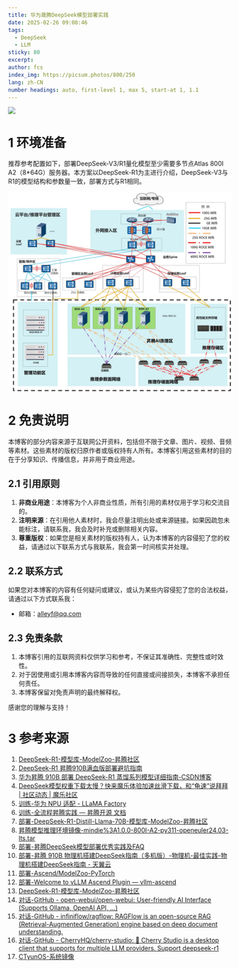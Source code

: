 ```yaml
---
title: 华为晟腾DeepSeek模型部署实践
date: 2025-02-26 09:08:46
tags:
  - DeepSeek
  - LLM
sticky: 80
excerpt: 
author: fcs
index_img: https://picsum.photos/800/250
lang: zh-CN
number headings: auto, first-level 1, max 5, start-at 1, 1.1
---
```


![](https://picsum.photos/800/250)

# 1 环境准备

推荐参考配置如下，部署DeepSeek-V3/R1量化模型至少需要多节点Atlas 800I A2（8*64G）服务器。本方案以DeepSeek-R1为主进行介绍，DeepSeek-V3与R1的模型结构和参数量一致，部署方式与R1相同。

![|475](https://raw.githubusercontent.com/Alleyf/PictureMap/main/blog/20250226091008107.png)

# 2 免责说明

本博客的部分内容来源于互联网公开资料，包括但不限于文章、图片、视频、音频等素材。这些素材的版权归原作者或版权持有人所有。本博客引用这些素材的目的在于分享知识、传播信息，并非用于商业用途。

## 2.1 引用原则

1. **非商业用途**：本博客为个人非商业性质，所有引用的素材仅用于学习和交流目的。
2. **注明来源**：在引用他人素材时，我会尽量注明出处或来源链接。如果因疏忽未能标注，请联系我，我会及时补充或删除相关内容。
3. **尊重版权**：如果您是相关素材的版权持有人，认为本博客的内容侵犯了您的权益，请通过以下联系方式与我联系，我会第一时间核实并处理。

## 2.2 联系方式

如果您对本博客的内容有任何疑问或建议，或认为某些内容侵犯了您的合法权益，请通过以下方式联系我：
- 邮箱：alleyf@qq.com

## 2.3 免责条款

1. 本博客引用的互联网资料仅供学习和参考，不保证其准确性、完整性或时效性。
2. 对于因使用或引用本博客内容而导致的任何直接或间接损失，本博客不承担任何责任。
3. 本博客保留对免责声明的最终解释权。

感谢您的理解与支持！

# 3 参考来源

1. [DeepSeek-R1-模型库-ModelZoo-昇腾社区](https://www.hiascend.com/software/modelzoo/models/detail/68457b8a51324310aad9a0f55c3e56e3)
2. [DeepSeek-R1 昇腾910B满血版部署避坑指南](https://zhuanlan.zhihu.com/p/24200409101)
3. [华为昇腾 910B 部署 DeepSeek-R1 蒸馏系列模型详细指南-CSDN博客](https://blog.csdn.net/MnivL/article/details/145685134)
4. [DeepSeek模型权重下载太慢？快来魔乐体验加速丝滑下载，和“龟速”说拜拜 \| 社区动态 \| 魔乐社区](https://modelers.cn/updates/zh/modelers/20250213-deepseek%E6%9D%83%E9%87%8D%E4%B8%8B%E8%BD%BD/)
5. [训练-华为 NPU 适配 - LLaMA Factory](https://llamafactory.readthedocs.io/zh-cn/latest/advanced/npu.html#id11)
6. [训练-全流程昇腾实践 — 昇腾开源 文档](https://ascend.github.io/docs/sources/llamafactory/example.html)
7. [部署-DeepSeek-R1-Distill-Llama-70B-模型库-ModelZoo-昇腾社区](https://www.hiascend.com/software/modelzoo/models/detail/ee3f9897743a4341b43710f8d204733a)
8. [昇腾模型推理环境镜像-mindie%3A1.0.0-800I-A2-py311-openeuler24.03-lts.tar](https://obs-whaicc-fae-public.obs.cn-central-221.ovaijisuan.com/share/mindie%3A1.0.0-800I-A2-py311-openeuler24.03-lts.tar)
9. [部署-昇腾DeepSeek模型部署优秀实践及FAQ](https://mp.weixin.qq.com/s/OA2tfvChRB9fektSI7xWUw)
10. [部署-昇腾 910B 物理机搭建DeepSeek指南（多机版）-物理机-最佳实践-物理机搭建DeepSeek指南 - 天翼云](https://www.ctyun.cn/document/10027724/10948277)
11. [部署-Ascend/ModelZoo-PyTorch](https://gitee.com/ascend/ModelZoo-PyTorch/tree/master/MindIE/LLM/DeepSeek/DeepSeek-R1#deepseek-r1)
12. [部署-Welcome to vLLM Ascend Plugin — vllm-ascend](https://vllm-ascend.readthedocs.io/en/latest/)
13. [DeepSeek-R1-模型库-ModelZoo-昇腾社区](https://www.hiascend.com/software/modelzoo/models/detail/68457b8a51324310aad9a0f55c3e56e3)
14. [对话-GitHub - open-webui/open-webui: User-friendly AI Interface (Supports Ollama, OpenAI API, ...)](https://github.com/open-webui/open-webui)
15. [对话-GitHub - infiniflow/ragflow: RAGFlow is an open-source RAG (Retrieval-Augmented Generation) engine based on deep document understanding.](https://github.com/infiniflow/ragflow)
16. [对话-GitHub - CherryHQ/cherry-studio: 🍒 Cherry Studio is a desktop client that supports for multiple LLM providers. Support deepseek-r1](https://github.com/CherryHQ/cherry-studio)
17. [CTyunOS-系统镜像](https://repo.ctyun.cn/#/product/mirrorWarehouseDetails?name=ctyunos-22.06&activeName=GetISO)